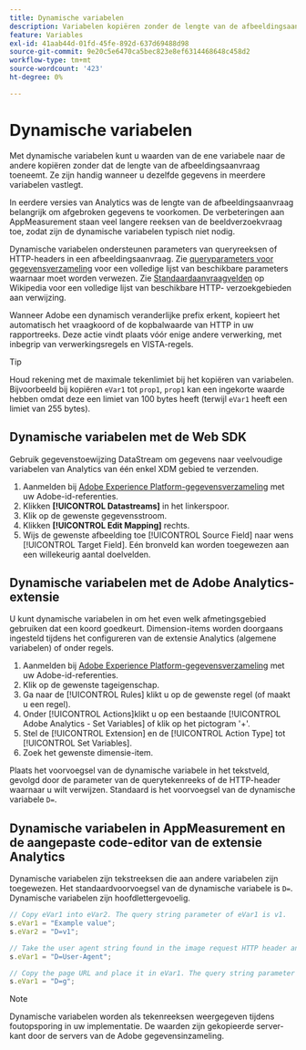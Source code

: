 ```yaml
---
title: Dynamische variabelen
description: Variabelen kopiëren zonder de lengte van de afbeeldingsaanvraag te verhogen.
feature: Variables
exl-id: 41aab44d-01fd-45fe-892d-637d69488d98
source-git-commit: 9e20c5e6470ca5bec823e8ef6314468648c458d2
workflow-type: tm+mt
source-wordcount: '423'
ht-degree: 0%

---
```


# Dynamische variabelen

Met dynamische variabelen kunt u waarden van de ene variabele naar de andere kopiëren zonder dat de lengte van de afbeeldingsaanvraag toeneemt. Ze zijn handig wanneer u dezelfde gegevens in meerdere variabelen vastlegt.

In eerdere versies van Analytics was de lengte van de afbeeldingsaanvraag belangrijk om afgebroken gegevens te voorkomen. De verbeteringen aan AppMeasurement staan veel langere reeksen van de beeldverzoekvraag toe, zodat zijn de dynamische variabelen typisch niet nodig.

Dynamische variabelen ondersteunen parameters van queryreeksen of HTTP-headers in een afbeeldingsaanvraag. Zie [queryparameters voor gegevensverzameling](../../validate/query-parameters.md) voor een volledige lijst van beschikbare parameters waarnaar moet worden verwezen. Zie [Standaardaanvraagvelden](https://en.wikipedia.org/wiki/List_of_HTTP_header_fields#Request_fields) op Wikipedia voor een volledige lijst van beschikbare HTTP- verzoekgebieden aan verwijzing.

Wanneer Adobe een dynamisch veranderlijke prefix erkent, kopieert het automatisch het vraagkoord of de kopbalwaarde van HTTP in uw rapportreeks. Deze actie vindt plaats vóór enige andere verwerking, met inbegrip van verwerkingsregels en VISTA-regels.

>[!TIP]
>
>Houd rekening met de maximale tekenlimiet bij het kopiëren van variabelen. Bijvoorbeeld bij kopiëren `eVar1` tot `prop1`, `prop1` kan een ingekorte waarde hebben omdat deze een limiet van 100 bytes heeft (terwijl `eVar1` heeft een limiet van 255 bytes).

## Dynamische variabelen met de Web SDK

Gebruik gegevenstoewijzing DataStream om gegevens naar veelvoudige variabelen van Analytics van één enkel XDM gebied te verzenden.

1. Aanmelden bij [Adobe Experience Platform-gegevensverzameling](https://experience.adobe.com/data-collection) met uw Adobe-id-referenties.
1. Klikken **[!UICONTROL Datastreams]** in het linkerspoor.
1. Klik op de gewenste gegevensstroom.
1. Klikken **[!UICONTROL Edit Mapping]** rechts.
1. Wijs de gewenste afbeelding toe [!UICONTROL Source Field] naar wens [!UICONTROL Target Field]. Eén bronveld kan worden toegewezen aan een willekeurig aantal doelvelden.

## Dynamische variabelen met de Adobe Analytics-extensie

U kunt dynamische variabelen in om het even welk afmetingsgebied gebruiken dat een koord goedkeurt. Dimension-items worden doorgaans ingesteld tijdens het configureren van de extensie Analytics (algemene variabelen) of onder regels.

1. Aanmelden bij [Adobe Experience Platform-gegevensverzameling](https://experience.adobe.com/data-collection) met uw Adobe-id-referenties.
2. Klik op de gewenste tageigenschap.
3. Ga naar de [!UICONTROL Rules] klikt u op de gewenste regel (of maakt u een regel).
4. Onder [!UICONTROL Actions]klikt u op een bestaande [!UICONTROL Adobe Analytics - Set Variables] of klik op het pictogram &#39;+&#39;.
5. Stel de [!UICONTROL Extension] en de [!UICONTROL Action Type] tot [!UICONTROL Set Variables].
6. Zoek het gewenste dimensie-item.

Plaats het voorvoegsel van de dynamische variabele in het tekstveld, gevolgd door de parameter van de querytekenreeks of de HTTP-header waarnaar u wilt verwijzen. Standaard is het voorvoegsel van de dynamische variabele `D=`.

## Dynamische variabelen in AppMeasurement en de aangepaste code-editor van de extensie Analytics

Dynamische variabelen zijn tekstreeksen die aan andere variabelen zijn toegewezen. Het standaardvoorvoegsel van de dynamische variabele is `D=`. Dynamische variabelen zijn hoofdlettergevoelig.

```js
// Copy eVar1 into eVar2. The query string parameter of eVar1 is v1.
s.eVar1 = "Example value";
s.eVar2 = "D=v1";

// Take the user agent string found in the image request HTTP header and place it in eVar1.
s.eVar1 = "D=User-Agent";

// Copy the page URL and place it in eVar1. The query string parameter of page URL is g.
s.eVar1 = "D=g";
```

>[!NOTE]
>
>Dynamische variabelen worden als tekenreeksen weergegeven tijdens foutopsporing in uw implementatie. De waarden zijn gekopieerde server-kant door de servers van de Adobe gegevensinzameling.
